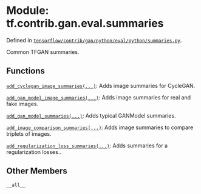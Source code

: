 <div itemscope itemtype="http://developers.google.com/ReferenceObject">
<meta itemprop="name" content="tf.contrib.gan.eval.summaries" />
<meta itemprop="property" content="__all__"/>
</div>

# Module: tf.contrib.gan.eval.summaries



Defined in [`tensorflow/contrib/gan/python/eval/python/summaries.py`](https://www.tensorflow.org/code/tensorflow/contrib/gan/python/eval/python/summaries.py).

Common TFGAN summaries.

## Functions

[`add_cyclegan_image_summaries(...)`](../../../../tf/contrib/gan/eval/add_cyclegan_image_summaries.md): Adds image summaries for CycleGAN.

[`add_gan_model_image_summaries(...)`](../../../../tf/contrib/gan/eval/add_gan_model_image_summaries.md): Adds image summaries for real and fake images.

[`add_gan_model_summaries(...)`](../../../../tf/contrib/gan/eval/add_gan_model_summaries.md): Adds typical GANModel summaries.

[`add_image_comparison_summaries(...)`](../../../../tf/contrib/gan/eval/add_image_comparison_summaries.md): Adds image summaries to compare triplets of images.

[`add_regularization_loss_summaries(...)`](../../../../tf/contrib/gan/eval/add_regularization_loss_summaries.md): Adds summaries for a regularization losses..

## Other Members

`__all__`

